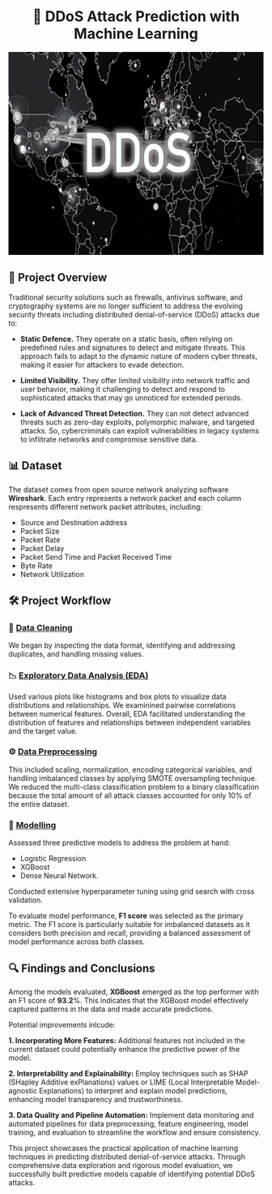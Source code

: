 <h1 align="center">
  🤖 DDoS Attack Prediction with Machine Learning
</h1>

<p align="center">
  <img src="https://github.com/aidos-askhatuly/DDos_attack_detection/raw/main/pics/ddosattacks.jpg" alt="Description" width="600" height="400">
</p>

## 🎯 Project Overview
Traditional security solutions such as firewalls, antivirus software, and cryptography systems are no longer sufficient to address the evolving security threats including distiributed denial-of-service (DDoS) attacks due to:

- **Static Defence.** They operate on a static basis, often relying on predefined rules and signatures to detect and mitigate threats. This approach fails to adapt to the dynamic nature of modern cyber threats, making it easier for attackers to evade detection.

- **Limited Visibility.** They offer limited visibility into network traffic and user behavior, making it challenging to detect and respond to sophisticated attacks that may go unnoticed for extended periods.

- **Lack of Advanced Threat Detection.**  They can not detect advanced threats such as zero-day exploits, polymorphic malware, and targeted attacks. So, cybercriminals can exploit vulnerabilities in legacy systems to infiltrate networks and compromise sensitive data.

##  📊 Dataset
The dataset comes from open source network analyzing software **Wireshark**. Each entry represents a network packet and each column respresents different network packet attributes, including:
* Source and Destination address
* Packet Size
* Packet Rate
* Packet Delay
* Packet Send Time and Packet Received Time
* Byte Rate
* Network Utilization

## 🛠️ Project Workflow
### 🧹 <a href=https://github.com/aidos-askhatuly/DDos_attack_detection/blob/main/1.%20Data%20Cleaning.ipynb> Data Cleaning</a>
We began by inspecting the data format, identifying and addressing duplicates, and handling missing values.

### 📉 <a href=https://github.com/aidos-askhatuly/DDos_attack_detection/blob/main/2.%20EDA.ipynb> Exploratory Data Analysis (EDA) </a>
Used various plots like histograms and box plots to visualize data distributions and relationships. We examinined pairwise correlations between numerical features. Overall, EDA facilitated understanding the distribution of features and relationships between independent variables and the target value.

### ⚙️ <a href=https://github.com/aidos-askhatuly/DDos_attack_detection/blob/main/3.%20Data%20Preprocessing.ipynb> Data Preprocessing </a>
This included scaling, normalization, encoding categorical variables, and handling imbalanced classes by applying SMOTE oversampling technique. We reduced the multi-class classification problem to a binary classification because the total amount of all attack classes accounted for only 10% of the entire dataset.
### 🔮 <a href=https://github.com/aidos-askhatuly/DDos_attack_detection/blob/main/4.%20Modelling.ipynb> Modelling </a>
Assessed three predictive models to address the problem at hand:
* Logistic Regression
* XGBoost
* Dense Neural Network.
  
Conducted extensive hyperparameter tuning using grid search with cross validation.

To evaluate model performance, **F1 score** was selected as the primary metric. The F1 score is particularly suitable for imbalanced datasets as it considers both precision and recall, providing a balanced assessment of model performance across both classes.
## 🔍 Findings and Conclusions
Among the models evaluated, **XGBoost** emerged as the top performer with an F1 score of **93.2**%. This indicates that the XGBoost model effectively captured patterns in the data and made accurate predictions.

Potential improvements inlcude:

**1. Incorporating More Features:** Additional features not included in the current dataset could potentially enhance the predictive power of the model.

**2. Interpretability and Explainability:** Employ techniques such as SHAP (SHapley Additive exPlanations) values or LIME (Local Interpretable Model-agnostic Explanations) to interpret and explain model predictions, enhancing model transparency and trustworthiness.

**3. Data Quality and Pipeline Automation:** Implement data monitoring and automated pipelines for data preprocessing, feature engineering, model training, and evaluation to streamline the workflow and ensure consistency.

This project showcases the practical application of machine learning techniques in predicting distributed denial-of-service attacks. Through comprehensive data exploration and rigorous model evaluation, we successfully built predictive models capable of identifying potential DDoS attacks.
